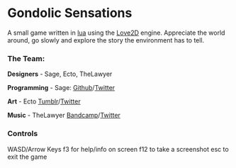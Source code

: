 # Gondolic Sensations

A small game written in [lua](https://www.lua.org/) using the [Love2D](https://love2d.org/) engine. Appreciate the world around, go slowly and explore the story the environment has to tell.

### The Team:

**Designers** - Sage, Ecto, TheLawyer

**Programming** - Sage: [Github](https://subsage.github.io/)/[Twitter](twitter.com/Sub_sage)

**Art** - Ecto [Tumblr](https://ectophage.tumblr.com/)/[Twitter](https://twitter.com/ectophage)

**Music** - TheLawyer [Bandcamp]( https://echodjek.bandcamp.com/)/[Twitter](https://twitter.com/echodjek)

### Controls

WASD/Arrow Keys
f3 for help/info on screen
f12 to take a screenshot
esc to exit the game

